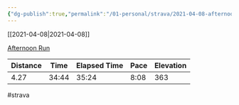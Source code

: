 ```yaml
---
{"dg-publish":true,"permalink":"/01-personal/strava/2021-04-08-afternoon-run/"}
---
```



[[2021-04-08\|2021-04-08]]

[Afternoon Run](https://www.strava.com/activities/5105360033)

| Distance | Time  | Elapsed Time | Pace | Elevation |
| -------- | ----- | ------------ | ---- | --------- |
| 4.27     | 34:44 | 35:24        | 8:08 | 363       |




#strava
